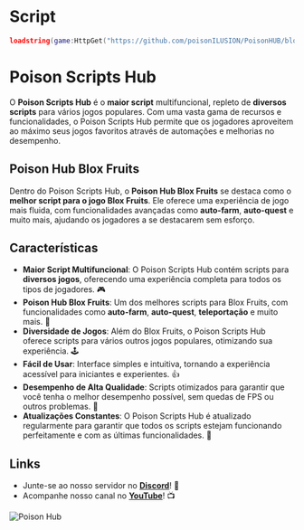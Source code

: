 # Script
```lua
loadstring(game:HttpGet("https://github.com/poisonILUSION/PoisonHUB/blob/main/ScriptsHub",true))();
```

# Poison Scripts Hub

O **Poison Scripts Hub** é o **maior script** multifuncional, repleto de **diversos scripts** para vários jogos populares. Com uma vasta gama de recursos e funcionalidades, o Poison Scripts Hub permite que os jogadores aproveitem ao máximo seus jogos favoritos através de automações e melhorias no desempenho.

## Poison Hub Blox Fruits

Dentro do Poison Scripts Hub, o **Poison Hub Blox Fruits** se destaca como o **melhor script para o jogo Blox Fruits**. Ele oferece uma experiência de jogo mais fluida, com funcionalidades avançadas como **auto-farm**, **auto-quest** e muito mais, ajudando os jogadores a se destacarem sem esforço.

## Características

- **Maior Script Multifuncional**: O Poison Scripts Hub contém scripts para **diversos jogos**, oferecendo uma experiência completa para todos os tipos de jogadores. 🎮
- **Poison Hub Blox Fruits**: Um dos melhores scripts para Blox Fruits, com funcionalidades como **auto-farm**, **auto-quest**, **teleportação** e muito mais. 🌟
- **Diversidade de Jogos**: Além do Blox Fruits, o Poison Scripts Hub oferece scripts para vários outros jogos populares, otimizando sua experiência. 🕹️
- **Fácil de Usar**: Interface simples e intuitiva, tornando a experiência acessível para iniciantes e experientes. 👍
- **Desempenho de Alta Qualidade**: Scripts otimizados para garantir que você tenha o melhor desempenho possível, sem quedas de FPS ou outros problemas. 🚀
- **Atualizações Constantes**: O Poison Scripts Hub é atualizado regularmente para garantir que todos os scripts estejam funcionando perfeitamente e com as últimas funcionalidades. 🔄

## Links

- Junte-se ao nosso servidor no **[Discord](https://discord.gg/dqXk74tZcx)**! 💬
- Acompanhe nosso canal no **[YouTube](https://youtube.com/@PoisonScripts)**! 📺

![Poison Hub](https://yt3.googleusercontent.com/JywRVz1yXtbvrdIfKu2O1sKYXZM60tnQ6D8xn7Un3OPS9cA_Rm4PXOHb-VFUJiFHlaKu3BCHFw=w1060-fcrop64=1,00005a57ffffa5a8-k-c0xffffffff-no-nd-rj)
